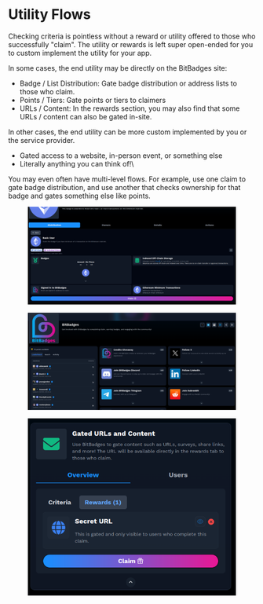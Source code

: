 # Utility Flows

Checking criteria is pointless without a reward or utility offered to those who successfully "claim". The utility or rewards is left super open-ended for you to custom implement the utility for your app.&#x20;

In some cases, the end utility may be directly on the BitBadges site:

* Badge / List Distribution: Gate badge distribution or address lists to those who claim.
* Points / Tiers: Gate points or tiers to claimers
* URLs / Content: In the rewards section, you may also find that some URLs / content can also be gated in-site.

In other cases, the end utility can be more custom implemented by you or the service provider.

* Gated access to a website, in-person event, or something else
* Literally anything you can think of!\\

You may even often have multi-level flows. For example, use one claim to gate badge distribution, and use another that checks ownership for that badge and gates something else like points.

<figure><img src="../../.gitbook/assets/image (2).png" alt=""><figcaption></figcaption></figure>

<figure><img src="../../.gitbook/assets/image (3).png" alt=""><figcaption></figcaption></figure>



<figure><img src="../../.gitbook/assets/image (4).png" alt=""><figcaption></figcaption></figure>

